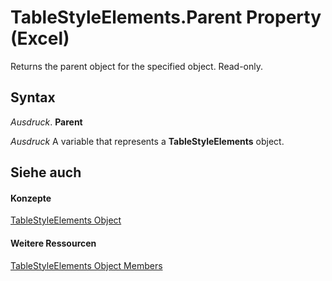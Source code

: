 
# TableStyleElements.Parent Property (Excel)

Returns the parent object for the specified object. Read-only.


## Syntax

 _Ausdruck_. **Parent**

 _Ausdruck_ A variable that represents a **TableStyleElements** object.


## Siehe auch


#### Konzepte


[TableStyleElements Object](d8f29faa-039d-6820-028c-763ee2a2989b.md)
#### Weitere Ressourcen


[TableStyleElements Object Members](http://msdn.microsoft.com/library/e6272fe1-429b-a881-7601-c42d3887429f%28Office.15%29.aspx)